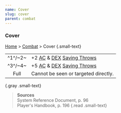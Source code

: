 ```yaml
---
name: Cover
slug: cover
parent: combat
---
```

### Cover
[Home](dm-operations-center) > [Combat](combat-menu) > Cover {.small-text}

|||
| :-----: | --------------------------------------------------------------------- |
| ^1^/~2~ | +2 [AC](armor-class) & [DEX](DEXTERITY) [Saving Throws](saving-throws) |
| ^3^/~4~ | +5 [AC](armor-class) & [DEX](DEXTERITY) [Saving Throws](saving-throws) |
|  Full   | Cannot be seen or targeted directly.                                  |
{.gray .small-text}

> **Sources** <br/>
> System Reference Document, p. 96<br/>
> Player's Handbook, p. 196
{.read .small-text}